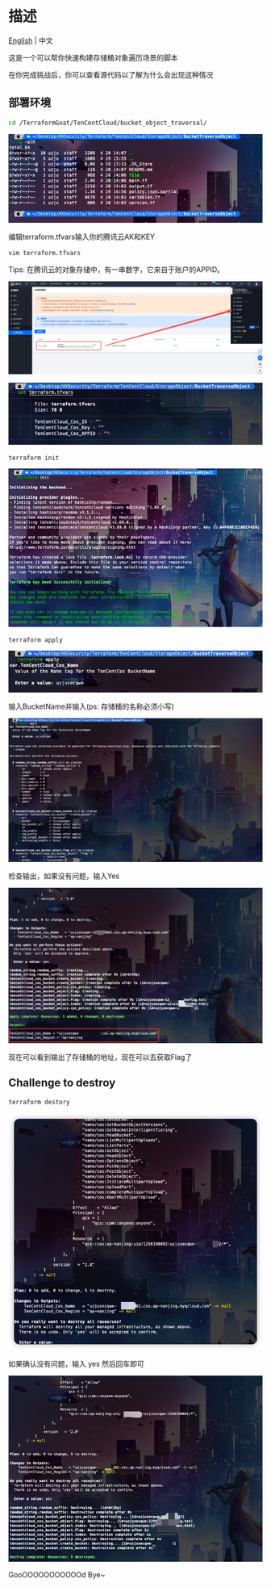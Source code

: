 # 描述

[English](./README.md) | 中文

这是一个可以帮你快速构建存储桶对象遍历场景的脚本

在你完成挑战后，你可以查看源代码以了解为什么会出现这种情况

## 部署环境

```bash
cd /TerraformGoat/TenCentCloud/bucket_object_traversal/
```

![image-20220424172434562](../../../images/UzJuMarkDownImageimage-20220424172434562.png)

编辑terraform.tfvars输入你的腾讯云AK和KEY

```bash
vim terraform.tfvars
```

Tips: 在腾讯云的对象存储中，有一串数字，它来自于账户的APPID。

![image-20220420142509331](../../../images/UzJuMarkDownImageimage-20220420142509331.png)

![image-20220424172800729](../../../images/UzJuMarkDownImageimage-20220424172800729.png)

```bash
terraform init
```

![image-20220420143216521](../../../images/UzJuMarkDownImageimage-20220420143216521.png)

```bash
terraform apply
```

![image-20220424172612699](../../../images/UzJuMarkDownImageimage-20220424172612699.png)

输入BucketName并输入(ps: 存储桶的名称必须小写)

![image-20220424172533527](../../../images/UzJuMarkDownImageUzJuMarkDownImageimage-20220424172533527.png)

检查输出，如果没有问题，输入Yes

![image-20220424172657516](../../../images/UzJuMarkDownImageimage-20220424172657516.png)

现在可以看到输出了存储桶的地址，现在可以去获取Flag了

## Challenge to destroy

```bash
terraform destory
```

![image-20220427185131878](../../../images/image-20220427185131878.png)

如果确认没有问题，输入 yes 然后回车即可

![image-20220424173018520](../../../images/UzJuMarkDownImageimage-20220424173018520.png)

GooOOOOOOOOOOOd Bye~
